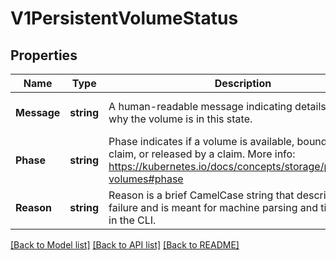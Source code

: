# V1PersistentVolumeStatus

## Properties
Name | Type | Description | Notes
------------ | ------------- | ------------- | -------------
**Message** | **string** | A human-readable message indicating details about why the volume is in this state. | [optional] [default to null]
**Phase** | **string** | Phase indicates if a volume is available, bound to a claim, or released by a claim. More info: https://kubernetes.io/docs/concepts/storage/persistent-volumes#phase | [optional] [default to null]
**Reason** | **string** | Reason is a brief CamelCase string that describes any failure and is meant for machine parsing and tidy display in the CLI. | [optional] [default to null]

[[Back to Model list]](../README.md#documentation-for-models) [[Back to API list]](../README.md#documentation-for-api-endpoints) [[Back to README]](../README.md)


